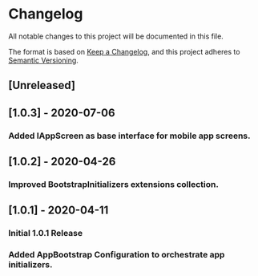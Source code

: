 ﻿# Changelog

All notable changes to this project will be documented in this file.

The format is based on [Keep a Changelog](https://keepachangelog.com/en/1.0.0/),
and this project adheres to [Semantic Versioning](https://semver.org/spec/v2.0.0.html).

## [Unreleased]

## [1.0.3] - 2020-07-06

### Added IAppScreen as base interface for mobile app screens.
             
## [1.0.2] - 2020-04-26

### Improved BootstrapInitializers extensions collection.

## [1.0.1] - 2020-04-11

### Initial 1.0.1 Release
### Added AppBootstrap Configuration to orchestrate app initializers. 


